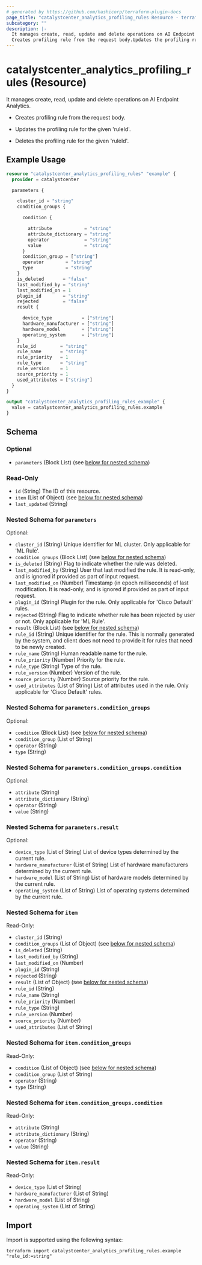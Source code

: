 ```yaml
---
# generated by https://github.com/hashicorp/terraform-plugin-docs
page_title: "catalystcenter_analytics_profiling_rules Resource - terraform-provider-catalystcenter"
subcategory: ""
description: |-
  It manages create, read, update and delete operations on AI Endpoint Analytics.
  Creates profiling rule from the request body.Updates the profiling rule for the given 'ruleId'.Deletes the profiling rule for the given 'ruleId'.
---
```


# catalystcenter_analytics_profiling_rules (Resource)

It manages create, read, update and delete operations on AI Endpoint Analytics.

- Creates profiling rule from the request body.

- Updates the profiling rule for the given 'ruleId'.

- Deletes the profiling rule for the given 'ruleId'.

## Example Usage

```terraform
resource "catalystcenter_analytics_profiling_rules" "example" {
  provider = catalystcenter

  parameters {

    cluster_id = "string"
    condition_groups {

      condition {

        attribute            = "string"
        attribute_dictionary = "string"
        operator             = "string"
        value                = "string"
      }
      condition_group = ["string"]
      operator        = "string"
      type            = "string"
    }
    is_deleted       = "false"
    last_modified_by = "string"
    last_modified_on = 1
    plugin_id        = "string"
    rejected         = "false"
    result {

      device_type           = ["string"]
      hardware_manufacturer = ["string"]
      hardware_model        = ["string"]
      operating_system      = ["string"]
    }
    rule_id         = "string"
    rule_name       = "string"
    rule_priority   = 1
    rule_type       = "string"
    rule_version    = 1
    source_priority = 1
    used_attributes = ["string"]
  }
}

output "catalystcenter_analytics_profiling_rules_example" {
  value = catalystcenter_analytics_profiling_rules.example
}
```

<!-- schema generated by tfplugindocs -->
## Schema

### Optional

- `parameters` (Block List) (see [below for nested schema](#nestedblock--parameters))

### Read-Only

- `id` (String) The ID of this resource.
- `item` (List of Object) (see [below for nested schema](#nestedatt--item))
- `last_updated` (String)

<a id="nestedblock--parameters"></a>
### Nested Schema for `parameters`

Optional:

- `cluster_id` (String) Unique identifier for ML cluster. Only applicable for 'ML Rule'.
- `condition_groups` (Block List) (see [below for nested schema](#nestedblock--parameters--condition_groups))
- `is_deleted` (String) Flag to indicate whether the rule was deleted.
- `last_modified_by` (String) User that last modified the rule. It is read-only, and is ignored if provided as part of input request.
- `last_modified_on` (Number) Timestamp (in epoch milliseconds) of last modification. It is read-only, and is ignored if provided as part of input request.
- `plugin_id` (String) Plugin for the rule. Only applicable for 'Cisco Default' rules.
- `rejected` (String) Flag to indicate whether rule has been rejected by user or not. Only applicable for 'ML Rule'.
- `result` (Block List) (see [below for nested schema](#nestedblock--parameters--result))
- `rule_id` (String) Unique identifier for the rule. This is normally generated by the system, and client does not need to provide it for rules that need to be newly created.
- `rule_name` (String) Human readable name for the rule.
- `rule_priority` (Number) Priority for the rule.
- `rule_type` (String) Type of the rule.
- `rule_version` (Number) Version of the rule.
- `source_priority` (Number) Source priority for the rule.
- `used_attributes` (List of String) List of attributes used in the rule. Only applicable for 'Cisco Default' rules.

<a id="nestedblock--parameters--condition_groups"></a>
### Nested Schema for `parameters.condition_groups`

Optional:

- `condition` (Block List) (see [below for nested schema](#nestedblock--parameters--condition_groups--condition))
- `condition_group` (List of String)
- `operator` (String)
- `type` (String)

<a id="nestedblock--parameters--condition_groups--condition"></a>
### Nested Schema for `parameters.condition_groups.condition`

Optional:

- `attribute` (String)
- `attribute_dictionary` (String)
- `operator` (String)
- `value` (String)



<a id="nestedblock--parameters--result"></a>
### Nested Schema for `parameters.result`

Optional:

- `device_type` (List of String) List of device types determined by the current rule.
- `hardware_manufacturer` (List of String) List of hardware manufacturers determined by the current rule.
- `hardware_model` (List of String) List of hardware models determined by the current rule.
- `operating_system` (List of String) List of operating systems determined by the current rule.



<a id="nestedatt--item"></a>
### Nested Schema for `item`

Read-Only:

- `cluster_id` (String)
- `condition_groups` (List of Object) (see [below for nested schema](#nestedobjatt--item--condition_groups))
- `is_deleted` (String)
- `last_modified_by` (String)
- `last_modified_on` (Number)
- `plugin_id` (String)
- `rejected` (String)
- `result` (List of Object) (see [below for nested schema](#nestedobjatt--item--result))
- `rule_id` (String)
- `rule_name` (String)
- `rule_priority` (Number)
- `rule_type` (String)
- `rule_version` (Number)
- `source_priority` (Number)
- `used_attributes` (List of String)

<a id="nestedobjatt--item--condition_groups"></a>
### Nested Schema for `item.condition_groups`

Read-Only:

- `condition` (List of Object) (see [below for nested schema](#nestedobjatt--item--condition_groups--condition))
- `condition_group` (List of String)
- `operator` (String)
- `type` (String)

<a id="nestedobjatt--item--condition_groups--condition"></a>
### Nested Schema for `item.condition_groups.condition`

Read-Only:

- `attribute` (String)
- `attribute_dictionary` (String)
- `operator` (String)
- `value` (String)



<a id="nestedobjatt--item--result"></a>
### Nested Schema for `item.result`

Read-Only:

- `device_type` (List of String)
- `hardware_manufacturer` (List of String)
- `hardware_model` (List of String)
- `operating_system` (List of String)

## Import

Import is supported using the following syntax:

```shell
terraform import catalystcenter_analytics_profiling_rules.example "rule_id:=string"
```
